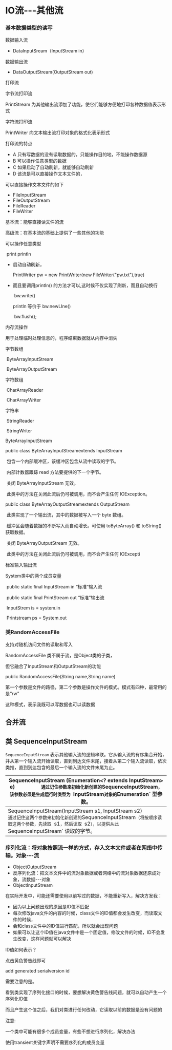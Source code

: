# IO流---其他流

### 基本数据类型的读写

数据输入流 
* DataInputSream（InputStream in）

数据输出流

* DataOutputStream(OutputStream out)

打印流

字节流打印流

PrintStream 为其他输出流添加了功能，使它们能够方便地打印各种数据值表示形式

字符流打印流

PrintWriter 向文本输出流打印对象的格式化表示形式

打印流的特点

* 	A 只有写数据的没有读取数据的，只能操作目的地，不能操作数据源
  * B 可以操作任意类型的数据
  * C 如果启动了自动刷新，就能够自动刷新
  * D 该流是可以直接操作文本文件的，

可以直接操作文本文件的如下

* 	FileInputStream
  * FileOutputStream 
  * FileReader
  * FileWriter

基本流：能够直接读文件的流

高级流：在基本流的基础上提供了一些其他的功能

可以操作任意类型

​	print println 

* 启动自动刷新，

  PrintWriter pw = new PrintWriter(new FileWriter("pw.txt"),true)
* 而且要调用println() 的方法才可以,这时候不仅实现了刷新，而且自动换行

  ​				bw.write()

  println  等价于       bw.newLIne()

  ​				bw.flush();

内存流操作

用于处理临时处理信息的，程序结束数据就从内存中消失

字节数组

​	ByteArrayInputStream

​	ByteArrayOutputStream

字符数组

​	CharArrayReader	

​	CharArrayWriter

字符串

​	StringReader

​	StringWriter

ByteArrayInputStream

public class ByteArrayInputStreamextends InputStream

​	包含一个内部缓冲区，该缓冲区包含从流中读取的字节。

​	内部计数器跟踪 read 方法要提供的下一个字节。 

​	关闭 ByteArrayInputStream 无效。

​	此类中的方法在关闭此流后仍可被调用，而不会产生任何 IOException。

public class ByteArrayOutputStreamextends OutputStream

​	此类实现了一个输出流，其中的数据被写入一个 byte 数组。

​	缓冲区会随着数据的不断写入而自动增长。可使用 toByteArray() 和 toString() 获取数据。 

​	关闭 ByteArrayOutputStream 无效。

​	此类中的方法在关闭此流后仍可被调用，而不会产生任何 IOExcepti	

标准输入输出流

System类中的两个成员变量

​       public static final InputStream in  “标准”输入流

​	public static final PrintStream out  “标准”输出流

​		InputStrem    is = system.in

​		Printstream   ps = System.out

### 类RandomAccessFile

支持对随机访问文件的读取和写入

RandomAccessFile 类不属于流，是Object类的子类，

但它融合了InputStream和OutputStream的功能

public RandomAccessFile(String name,String name)

第一个参数是文件的路径，第二个参数是操作文件的模式。模式有四种，最常用的是“rw”

这种模式，表示我既可以写数据也可以读数据

## 合并流

## 类 SequenceInputStream

`SequenceInputStream` 表示其他输入流的逻辑串联。它从输入流的有序集合开始，并从第一个输入流开始读取，直到到达文件末尾，接着从第二个输入流读取，依次类推，直到到达包含的最后一个输入流的文件末尾为止。

| SequenceInputStream (Enumeration<? extends InputStream> e)`           通过记住参数来初始化新创建的 `SequenceInputStream`，该参数必须是生成运行时类型为 `InputStream` 对象的 `Enumeration` 型参数。 |
| ---------------------------------------- |
| SequenceInputStream(InputStream s1, InputStream s2)`           通过记住这两个参数来初始化新创建的 `SequenceInputStream`（将按顺序读取这两个参数，先读取 `s1`，然后读取 `s2`），以提供从此 `SequenceInputStream` 读取的字节。 |

### 序列化流：将对象按照流一样的方式，存入文本文件或者在网络中传输。对象---流

* ObjectOutputStream
* 反序列化流：把文本文件中的流对象数据或者网络中的流对象数据还原成对象，流数据---对象
* ObjectInputStream

在实际开发中，可能还需要使用以前写过的数据，不能重新写入，解决方发我：

* 因为以上问题出现的原因是ID值不匹配
* 每次修改java文件的内容的时候，class文件的ID值都会发生改变，而读取文件的时候，
* 会和class文件中的ID值进行匹配，所以就会出现问题
* 如果可以让这个ID值在java文件中是一个固定值，修改文件的时候，ID不会发生改变，这样问题就可以解决

ID值如何表示？

点击黄色警告线即可

add generated serialversion id 

需要注意的是。

看到类实现了序列化接口的时候，要想解决黄色警告线问题，就可以自动产生一个序列化ID值

而且产生这个值之后，我们对类进行任何改动，它读取以前的数据是没有问题的

注意:

一个类中可能有很多个成员变量，有些不想进行序列化，解决办法

使用transient关键字声明不需要序列化的成员变量